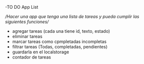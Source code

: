 -TO DO App List

*/Hacer una app que tenga una lista de tareas y pueda cumplir las siguientes funciones/*

- agregar tareas (cada una tiene id, texto, estado)
- eliminar tareas 
- marcar tareas como cpmpletadas incompletas
- filtrar tareas (Todas, completadas, pendientes)
- guardarla en el localstorage
- contador de tareas

